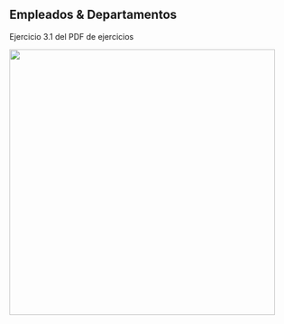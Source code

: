 ## Empleados & Departamentos

Ejercicio 3.1 del PDF de ejercicios

<img width="471" src="https://github.com/user-attachments/assets/17173dbf-cb90-45c9-9733-3af4e91eaccb"/>
